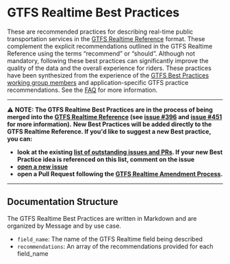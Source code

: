 # GTFS Realtime Best Practices

These are recommended practices for describing real-time public transportation services in the [GTFS Realtime Reference](../spec/en/reference.md) format. These complement the explicit recommendations outlined in the GTFS Realtime Reference using the terms “recommend” or “should”. Although not mandatory, following these best practices can significantly improve the quality of the data and the overall experience for riders.
These practices have been synthesized from the experience of the [GTFS Best Practices working group members](https://gtfs.org/schedule/best-practices/#gtfs-best-practices-working-group) and application-specific GTFS practice recommendations. See the [FAQ](https://gtfs.org/schedule/best-practices/#frequently-asked-questions-faq) for more information.

---
⚠️ **NOTE: The GTFS Realtime Best Practices are in the process of being merged into the [GTFS Realtime Reference](../spec/en/reference.md) (see [issue #396](https://github.com/google/transit/issues/396) and [issue #451](https://github.com/google/transit/issues/451) for more information).**
**New Best Practices will be added directly to the GTFS Realtime Reference. If you'd like to suggest a new Best practice, you can:**
- **look at the existing [list of outstanding issues and PRs](https://github.com/google/transit/issues/421). If your new Best Practice idea is referenced on this list, comment on the issue**
- **[open a new issue](https://github.com/google/transit/issues/new/choose)**
- **open a Pull Request following the [GTFS Realtime Amendment Process](https://gtfs.org/realtime/process/).**
---

## Documentation Structure

The GTFS Realtime Best Practices are written in Markdown and are organized by Message and by use case.

* `field_name`: The name of the GTFS Realtime field being described
* `recommendations`: An array of the recommendations provided for each field_name
